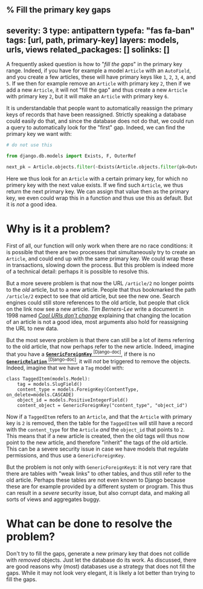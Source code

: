% Fill the primary key gaps
---
severity: 3
type: antipattern
typefa: "fas fa-ban"
tags: [url, path, primary-key]
layers: models, urls, views
related_packages: []
solinks: []
---

A frequently asked question is how to "*fill the gaps*" in the primary key range. Indeed, if you have for example a model `Article` with an `AutoField`, and you create a few articles, these will have primary keys like `1`, `2`, `3`, `4`, and `5`. If we then for example remove an `Article` with primary key `2`, then if we add a new `Article`, it will not "fill the gap" and thus create a new `Article` with primary key `2`, but it will make an `Article` with primary key `6`.

It is understandable that people want to automatically reassign the primary keys of records that have been reassigned. Strictly speaking a database could easily do that, and since the database does not do that, we could run a query to automatically look for the "first" gap. Indeed, we can find the primary key we want with:

```python
# do not use this

from django.db.models import Exists, F, OuterRef

next_pk = Article.objects.filter(~Exists(Article.objects.filter(pk=OuterRef('pk')+1))).order_by('pk').values_list(F('pk')+1, flat=True).first() or 1
```

Here we thus look for an `Article` with a certain primary key, for which no primery key with the next value exists. If we find such `Article`, we thus return the next primary key. We can assign that value then as the primary key, we even could wrap this in a function and thus use this as default. But it is *not* a good idea.

# Why is it a problem?

First of all, our function will only work when there are no race conditions: it is possible that there are two processes that simultaneously try to create an `Article`, and could end up with the same primary key. We could wrap these in transactions, slowing down the process. But this problem is indeed more of a technical detail: perhaps it is possible to resolve this.

But a more severe problem is that now the URL `/article/2` no longer points to the *old* article, but to a new article. People that thus bookmarked the path `/article/2` expect to see that old article, but see the new one. Search engines could still store references to the old article, but people that click on the link now see a new article. *Tim Berners-Lee* write a document in 1998 named [*Cool URIs don't change*](https://www.w3.org/Provider/Style/URI.html) explaining that changing the location of an article is not a good idea, most arguments also hold for reassigning the URL to new data.

But the most severe problem is that there can still be a lot of items referring to the old article, that now perhaps refer to the new article. Indeed, imagine that you have a [**`GenericForeignKey`**&nbsp;<sup>\[Django-doc\]</sup>](https://docs.djangoproject.com/en/stable/ref/contrib/contenttypes/#django.contrib.contenttypes.fields.GenericForeignKey), if there is no [**`GenericRelation`**&nbsp;<sup>\[Django-doc\]</sup>](https://docs.djangoproject.com/en/stable/ref/contrib/contenttypes/#django.contrib.contenttypes.fields.GenericRelation), it will *not* be triggered to remove the objects. Indeed, imagine that we have a `Tag` model with:

```python3
class TaggedItem(models.Model):
    tag = models.SlugField()
    content_type = models.ForeignKey(ContentType, on_delete=models.CASCADE)
    object_id = models.PositiveIntegerField()
    content_object = GenericForeignKey("content_type", "object_id")
```

Now if a `TaggedItem` refers to an `Article`, and that the `Article` with primary key is `2` is removed, then the table for the `TaggedItem` will still have a record with the `content_type` for the `Article` *and* the `object_id` that points to `2`. This means that if a new article is created, then the old tags will thus now point to the new article, and therefore "inherit" the tags of the old article. This can be a severe security issue in case we have models that regulate permissions, and thus use a `GenericForeignKey`.

But the problem is not only with `GenericForeignKey`s: it is not very rare that there are tables with "weak links" to other tables, and thus still refer to the old article. Perhaps these tables are not even known to Django because these are for example provided by a different system or program. This thus can result in a *severe* security issue, but also corrupt data, and making all sorts of views and aggregates buggy.

# What can be done to resolve the problem?

Don't try to fill the gaps, generate a new primary key that does not collide with *removed* objects. Just let the database do its work. As discussed, there are good reasons why (most) databases use a strategy that does not fill the gaps. While it may not look very elegant, it is likely a lot better than trying to fill the gaps.
